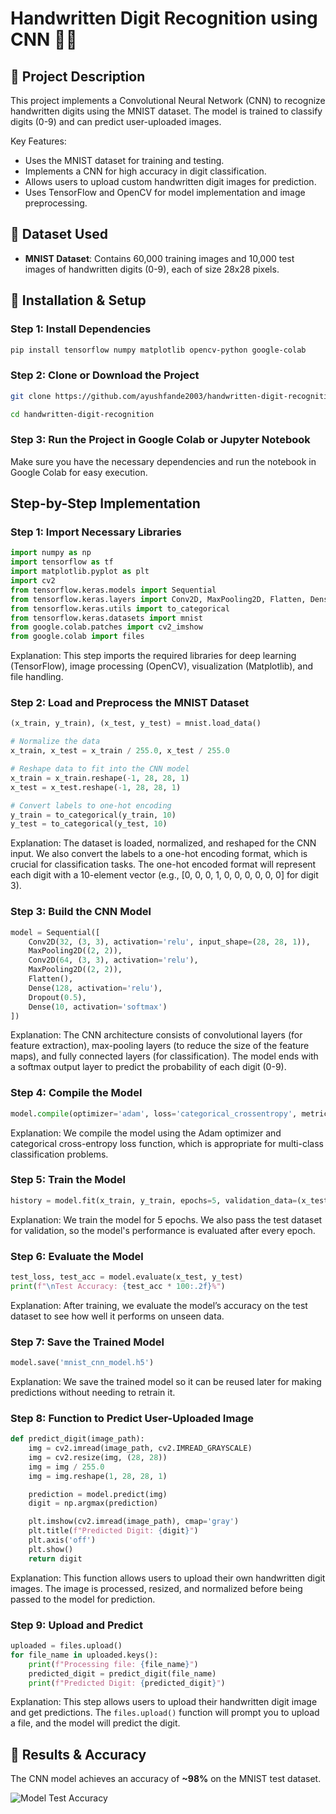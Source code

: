 # Handwritten Digit Recognition using CNN 📝🤖
## 📌 Project Description
This project implements a Convolutional Neural Network (CNN) to recognize handwritten digits using the MNIST dataset. The model is trained to classify digits (0-9) and can predict user-uploaded images.

Key Features:
- Uses the MNIST dataset for training and testing.
- Implements a CNN for high accuracy in digit classification.
- Allows users to upload custom handwritten digit images for prediction.
- Uses TensorFlow and OpenCV for model implementation and image preprocessing.
## 📂 Dataset Used
- **MNIST Dataset**: Contains 60,000 training images and 10,000 test images of handwritten digits (0-9), each of size 28x28 pixels.
## 🔧 Installation & Setup

### Step 1: Install Dependencies
```bash
pip install tensorflow numpy matplotlib opencv-python google-colab
```
### Step 2: Clone or Download the Project
```bash
git clone https://github.com/ayushfande2003/handwritten-digit-recognition.git

cd handwritten-digit-recognition
```
### Step 3: Run the Project in Google Colab or Jupyter Notebook
Make sure you have the necessary dependencies and run the notebook in Google Colab for easy execution.
## Step-by-Step Implementation
### Step 1: Import Necessary Libraries
```python
import numpy as np
import tensorflow as tf
import matplotlib.pyplot as plt
import cv2
from tensorflow.keras.models import Sequential
from tensorflow.keras.layers import Conv2D, MaxPooling2D, Flatten, Dense, Dropout
from tensorflow.keras.utils import to_categorical
from tensorflow.keras.datasets import mnist
from google.colab.patches import cv2_imshow
from google.colab import files
```
Explanation: This step imports the required libraries for deep learning (TensorFlow), image processing (OpenCV), visualization (Matplotlib), and file handling.
### Step 2: Load and Preprocess the MNIST Dataset
```python
(x_train, y_train), (x_test, y_test) = mnist.load_data()

# Normalize the data
x_train, x_test = x_train / 255.0, x_test / 255.0 

# Reshape data to fit into the CNN model
x_train = x_train.reshape(-1, 28, 28, 1)
x_test = x_test.reshape(-1, 28, 28, 1)

# Convert labels to one-hot encoding
y_train = to_categorical(y_train, 10)
y_test = to_categorical(y_test, 10)
```
Explanation: The dataset is loaded, normalized, and reshaped for the CNN input. We also convert the labels to a one-hot encoding format, which is crucial for classification tasks. The one-hot encoded format will represent each digit with a 10-element vector (e.g., [0, 0, 0, 1, 0, 0, 0, 0, 0, 0] for digit 3).
### Step 3: Build the CNN Model
```python
model = Sequential([
    Conv2D(32, (3, 3), activation='relu', input_shape=(28, 28, 1)),
    MaxPooling2D((2, 2)),
    Conv2D(64, (3, 3), activation='relu'),
    MaxPooling2D((2, 2)),
    Flatten(),
    Dense(128, activation='relu'),
    Dropout(0.5),
    Dense(10, activation='softmax')
])
```
Explanation: The CNN architecture consists of convolutional layers (for feature extraction), max-pooling layers (to reduce the size of the feature maps), and fully connected layers (for classification). The model ends with a softmax output layer to predict the probability of each digit (0-9).
### Step 4: Compile the Model
```python
model.compile(optimizer='adam', loss='categorical_crossentropy', metrics=['accuracy'])
```
Explanation: We compile the model using the Adam optimizer and categorical cross-entropy loss function, which is appropriate for multi-class classification problems.
### Step 5: Train the Model
```python
history = model.fit(x_train, y_train, epochs=5, validation_data=(x_test, y_test))
```
Explanation: We train the model for 5 epochs. We also pass the test dataset for validation, so the model's performance is evaluated after every epoch.
### Step 6: Evaluate the Model
```python
test_loss, test_acc = model.evaluate(x_test, y_test)
print(f"\nTest Accuracy: {test_acc * 100:.2f}%")
```
Explanation: After training, we evaluate the model’s accuracy on the test dataset to see how well it performs on unseen data.
### Step 7: Save the Trained Model
```python
model.save('mnist_cnn_model.h5')
```
Explanation: We save the trained model so it can be reused later for making predictions without needing to retrain it.
### Step 8: Function to Predict User-Uploaded Image
```python
def predict_digit(image_path):
    img = cv2.imread(image_path, cv2.IMREAD_GRAYSCALE)
    img = cv2.resize(img, (28, 28))
    img = img / 255.0
    img = img.reshape(1, 28, 28, 1)

    prediction = model.predict(img)
    digit = np.argmax(prediction)

    plt.imshow(cv2.imread(image_path), cmap='gray')
    plt.title(f"Predicted Digit: {digit}")
    plt.axis('off')
    plt.show()
    return digit
```
Explanation: This function allows users to upload their own handwritten digit images. The image is processed, resized, and normalized before being passed to the model for prediction.
### Step 9: Upload and Predict
```python
uploaded = files.upload()
for file_name in uploaded.keys():
    print(f"Processing file: {file_name}")
    predicted_digit = predict_digit(file_name)
    print(f"Predicted Digit: {predicted_digit}")
```
Explanation: This step allows users to upload their handwritten digit image and get predictions. The ``` files.upload() ``` function will prompt you to upload a file, and the model will predict the digit.
## 🎯 Results & Accuracy
The CNN model achieves an accuracy of **~98%** on the MNIST test dataset.

![Model Test Accuracy](images/test_accuracy.png)

